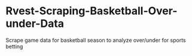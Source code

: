 # Rvest-Scraping-Basketball-Over-under-Data
Scrape game data for basketball season to analyze over/under for sports betting
